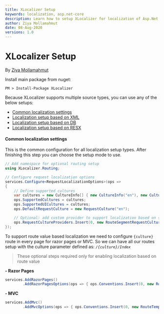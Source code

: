 ```yaml
---
title: XLocalizer Setup
keywords: localization, asp.net-core
description: Learn how to setup XLocalizer for localization of Asp.Net Core web app.
author: Ziya Mollamahmut
date: 08-Aug-2020
versions: 1.0
---
```


# XLocalizer Setup

By [Ziya Mollamahmut](https://github.com/LazZiya)

Install main package from nuget:
````
PM > Install-Package XLocalizer
````

Because XLocalizer supports multiple source types, you can use any of the below setups:

- [Common localization settings](#common-localization-settings)
- [Localization setup based on XML][1]
- [Localization setup based on DB][2]
- [Localization setup based on RESX][3]

#### Common localization settings
This is the common configuration for all localization setup types. After finishing this step you can choose the setup mode to use.

````csharp
// Add namespace for optional routing setup
using XLocalizer.Routing;

// Configure request localization options
services.Configure<RequestLocalizationOptions>(ops => 
{
    // Define supported cultures
    var cultures = new CultureInfo[] { new CultureInfo("en"), new CultureInfo("tr"), new CultureInfo("ar") };
    ops.SupportedCultures = cultures;
    ops.SupportedUICultures = cultures;
    ops.DefaultRequestCulture = new RequestCulture("en");

    // Optional: add custom provider to support localization based on {culture} route value
    ops.RequestCultureProviders.Insert(0, new RouteSegmentRequestCultureProvider(cultures));
});        
````

To support route value based localization we need to configure `{culture}` route in every page for razor pages or MVC. So we can have all our routes setup with the culture parameter defined as: *`/{culture}/Index`*

> These optional steps required only for enabling localization based on route value

**- Razor Pages**
````csharp
services.AddRazorPages()
        .AddRazorPagesOptions(ops => { ops.Conventions.Insert(0, new RouteTemplateModelConventionRazorPages()); });
````

**- MVC**
````csharp
services.AddMvc()
        .AddMvcOptions(ops => { ops.Conventions.Insert(0, new RouteTemplateModelConventionMvc()); });
````


[1]:../XLocalizer/setup-xml.md
[2]:../XLocalizer/setup-db.md
[3]:../XLocalizer/setup-resx.md